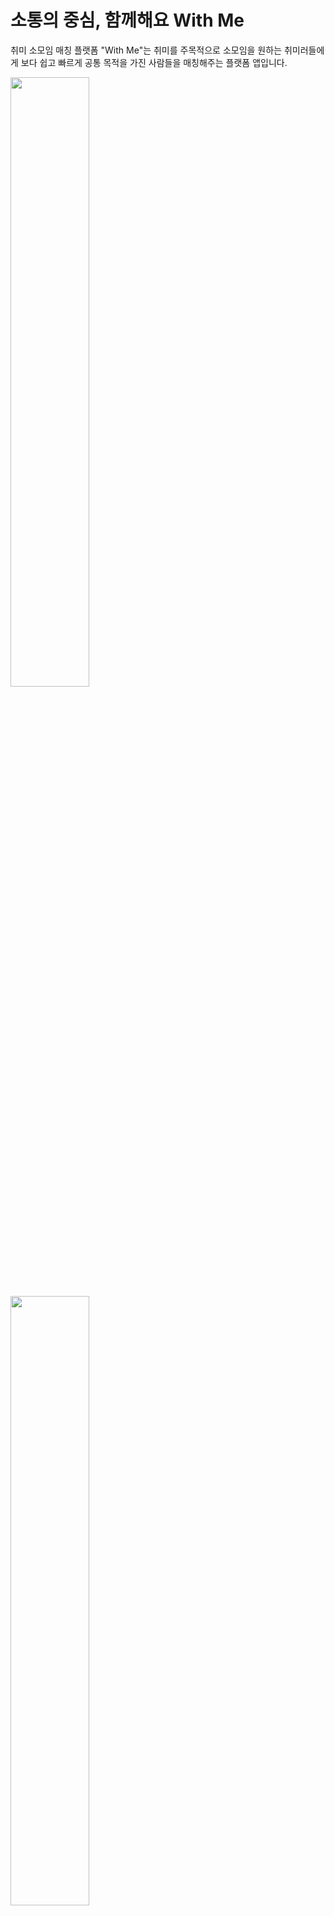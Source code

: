 # 소통의 중심, 함께해요 With Me

취미 소모임 매칭 플랫폼 "With Me"는 
취미를 주목적으로 소모임을 원하는 취미러들에게
보다 쉽고 빠르게 공통 목적을 가진 사람들을 
매칭해주는 플랫폼 앱입니다. 

<img src="https://user-images.githubusercontent.com/88698607/214502475-b5a8888b-7668-4277-b2e6-4e5e35ac5fa9.jpg" width="50%" height="50%">
<img src="https://user-images.githubusercontent.com/88698607/214502584-9598da83-21b0-4a76-96a8-aa6291495763.jpg" width="50%" height="50%">
<img src="https://user-images.githubusercontent.com/88698607/214504458-c6d56651-dbd3-45bc-9a4a-412f0169d232.jpg" width="50%" height="50%">
<img src="https://user-images.githubusercontent.com/88698607/214504553-d91a4113-3413-49f8-8df6-403517469954.jpg" width="50%" height="50%">
<img src="https://user-images.githubusercontent.com/88698607/214504556-35887153-8705-4951-86a0-468f9387819f.jpg" width="50%" height="50%">
<img src="https://user-images.githubusercontent.com/88698607/214504560-bda73f1e-bcf6-47bb-8b11-e64340493122.jpg" width="50%" height="50%">


우리 앱의 특징
: 방을 성별, 나이, 인원 수의 조건으로 자유롭게 누구나 생성 가능 !
  quick chat으로 간편한 채팅 기능으로 더 편리한 소통 !

#
### 2024/06/06 자바 17버전 호환성 추가
